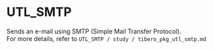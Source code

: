 # UTL_SMTP
Sends an e-mail using SMTP (Simple Mail Transfer Protocol). </br>
For more details, refer to ```UTL_SMTP / study / tibero_pkg_utl_smtp.md```
